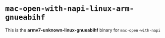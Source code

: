 # `mac-open-with-napi-linux-arm-gnueabihf`

This is the **armv7-unknown-linux-gnueabihf** binary for `mac-open-with-napi`
